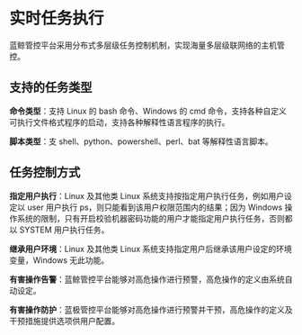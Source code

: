 # 实时任务执行

蓝鲸管控平台采用分布式多层级任务控制机制，实现海量多层级联网络的主机管控。

## 支持的任务类型

**命令类型**：支持 Linux 的 bash 命令、Windows 的 cmd 命令，支持各种自定义可执行文件格式程序的启动，支持各种解释性语言程序的执行。

**脚本类型**：支 shell、python、powershell、perl、bat 等解释性语言脚本。

## 任务控制方式

**指定用户执行**：Linux 及其他类 Linux 系统支持按指定用户执行任务，例如用户设定以 user 用户执行 ps，则只能看到该用户权限范围内的结果；因为 Windows 操作系统的限制，只有开启校验机器密码功能的用户才能指定用户执行任务，否则都以 SYSTEM 用户执行任务。

**继承用户环境**：Linux 及其他类 Linux 系统支持指定用户后继承该用户设定的环境变量，Windows 无此功能。

**有害操作告警**：蓝鲸管控平台能够对高危操作进行预警，高危操作的定义由系统自动设定。

**有害操作防护**：蓝极管控平台能够对高危操作进行预警并干预，高危操作的定义及干预措施提供选项供用户配置。
